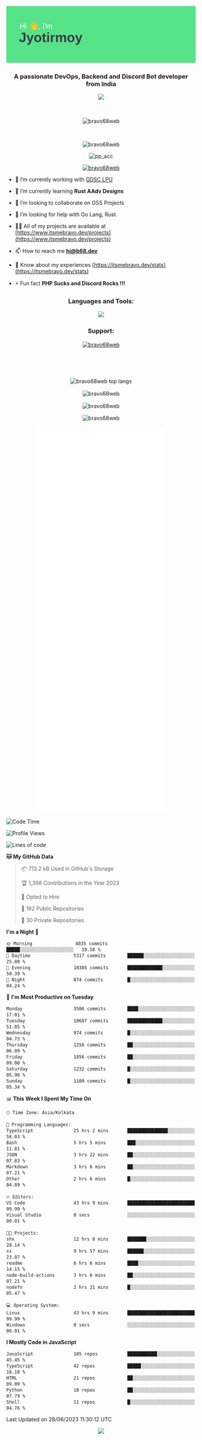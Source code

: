 <p align="center"><img src="header.png"></p>
<h3 align="center">A passionate DevOps, Backend and Discord Bot developer from India</h3>

<p align="center"><a href="https://discord.com/users/457039372009865226"><img src="https://lanyard-profile-readme.vercel.app/api/457039372009865226"></a></p>
                           
<br>
<p align="center"> <img src="https://komarev.com/ghpvc/?username=bravo68web&label=Profile%20views&color=0e75b6&style=flat" alt="bravo68web" /> </p>
<br>


<p align="center"><img src="https://github-profile-trophy.vercel.app/?username=bravo68web&theme=discord&column=3&row=2" alt="bravo68web" /> </p>
<p align="center"><img src="https://osu-embed.b68dev.xyz/pp_acc" alt="pp_acc" /> </p>

<p align="center"> <a href="https://twitter.com/bravo68web" target="blank"><img src="https://img.shields.io/twitter/follow/bravo68web?logo=twitter&style=for-the-badge" alt="bravo68web" /></a> </p>

- 🔭 I’m currently working with [GDSC LPU](https://gdsclpu.live/)

- 🌱 I’m currently learning **Rust AAdv Designs**

- 👯 I’m looking to collaborate on OSS Projects

- 🤝 I’m looking for help with Go Lang, Rust.

- 👨‍💻 All of my projects are available at [https://www.itsmebravo.dev/projects](https://www.itsmebravo.dev/projects)

<!-- - 💬 Ask me about **DF Techs** -->

- 📫 How to reach me **hi@b68.dev**

- 📄 Know about my experiences [https://itsmebravo.dev/stats](https://itsmebravo.dev/stats)

- ⚡ Fun fact **PHP Sucks and Discord Rocks !!!**

<h3 align="center">Languages and Tools:</h3>
<p align="center"> 
<img src="https://skillicons.dev/icons?i=aws,bash,c,cs,cpp,cloudflare,css,dart,devto,discord,bots,docker,electron,ember,emotion,express,fastapi,figma,firebase,flask,gcp,git,github,githubactions,go,gitlab,graphql,heroku,html,ai,ipfs,js,jest,linux,md,mastodon,mongodb,neovim,netlify,nextjs,nginx,nodejs,postgres,postman,powershell,py,react,redis,regex,replit,rocket,rust,sqlite,mysql,stackoverflow,styledcomponents,supabase,sentry,solidity,svg,tailwind,tauri,twitter,ts,unity,v,vercel,vim,vite,wasm,webpack,workers&perline=8&theme=dark" />
</p>

<h3 align="center">Support:</h3>
<p align="center"><a href="https://www.buymeacoffee.com/bravo68web"> <img align="center" src="https://cdn.buymeacoffee.com/buttons/v2/default-yellow.png" height="50" width="210" alt="bravo68web" /></a></p><br><br>
<br>

<p align="center"> <img align="center" src="https://github-readme-stats-sync.vercel.app/api/top-langs?username=bravo68web&count_private=true&show_icons=true&theme=radical&border_radius=10&&langs_count=10&layout=compact" alt="bravo68web top langs" /></p>

<p align="center"> <img align="center" src="https://github-readme-stats-sync.vercel.app/api?username=bravo68web&count_private=true&show_icons=true&theme=radical&border_radius=10" alt="bravo68web" /></p>

<p align="center"> <img align="center" src="https://github-readme-streak-stats.herokuapp.com?user=bravo68web&theme=dracula&hide_border=true" alt="bravo68web" /></p>

<p align="center"> <img align="center" src="https://github-readme-stats-sync.vercel.app/api/wakatime?username=bravo68web&count_private=true&show_icons=true&theme=aura_dark&border_radius=10&&langs_count=10&layout=compact&range=last_7_days" alt="bravo68web" /></p>

<p align="center"><img src="https://raw.githubusercontent.com/BRAVO68WEB/BRAVO68WEB/master/github-metrics.svg"></p>

<!--START_SECTION:waka-->
![Code Time](http://img.shields.io/badge/Code%20Time-4%2C995%20hrs%2012%20mins-blue)

![Profile Views](http://img.shields.io/badge/Profile%20Views-18-blue)

![Lines of code](https://img.shields.io/badge/From%20Hello%20World%20I%27ve%20Written-61.1%20million%20lines%20of%20code-blue)

**🐱 My GitHub Data** 

> 📦 713.2 kB Used in GitHub's Storage 
 > 
> 🏆 1,398 Contributions in the Year 2023
 > 
> 💼 Opted to Hire
 > 
> 📜 192 Public Repositories 
 > 
> 🔑 30 Private Repositories 
 > 
**I'm a Night 🦉** 

```text
🌞 Morning                4035 commits        █████░░░░░░░░░░░░░░░░░░░░   19.58 % 
🌆 Daytime                5317 commits        ██████░░░░░░░░░░░░░░░░░░░   25.80 % 
🌃 Evening                10385 commits       █████████████░░░░░░░░░░░░   50.39 % 
🌙 Night                  874 commits         █░░░░░░░░░░░░░░░░░░░░░░░░   04.24 % 
```
📅 **I'm Most Productive on Tuesday** 

```text
Monday                   3506 commits        ████░░░░░░░░░░░░░░░░░░░░░   17.01 % 
Tuesday                  10687 commits       █████████████░░░░░░░░░░░░   51.85 % 
Wednesday                974 commits         █░░░░░░░░░░░░░░░░░░░░░░░░   04.73 % 
Thursday                 1256 commits        ██░░░░░░░░░░░░░░░░░░░░░░░   06.09 % 
Friday                   1856 commits        ██░░░░░░░░░░░░░░░░░░░░░░░   09.00 % 
Saturday                 1232 commits        █░░░░░░░░░░░░░░░░░░░░░░░░   05.98 % 
Sunday                   1100 commits        █░░░░░░░░░░░░░░░░░░░░░░░░   05.34 % 
```


📊 **This Week I Spent My Time On** 

```text
🕑︎ Time Zone: Asia/Kolkata

💬 Programming Languages: 
TypeScript               25 hrs 2 mins       ███████████████░░░░░░░░░░   58.03 % 
Bash                     5 hrs 5 mins        ███░░░░░░░░░░░░░░░░░░░░░░   11.81 % 
JSON                     3 hrs 22 mins       ██░░░░░░░░░░░░░░░░░░░░░░░   07.83 % 
Markdown                 3 hrs 6 mins        ██░░░░░░░░░░░░░░░░░░░░░░░   07.21 % 
Other                    2 hrs 6 mins        █░░░░░░░░░░░░░░░░░░░░░░░░   04.89 % 

🔥 Editors: 
VS Code                  43 hrs 9 mins       █████████████████████████   99.99 % 
Visual Studio            0 secs              ░░░░░░░░░░░░░░░░░░░░░░░░░   00.01 % 

🐱‍💻 Projects: 
shx                      12 hrs 8 mins       ███████░░░░░░░░░░░░░░░░░░   28.14 % 
sx                       9 hrs 57 mins       ██████░░░░░░░░░░░░░░░░░░░   23.07 % 
readme                   6 hrs 6 mins        ████░░░░░░░░░░░░░░░░░░░░░   14.15 % 
node-build-actions       3 hrs 6 mins        ██░░░░░░░░░░░░░░░░░░░░░░░   07.21 % 
nodefn                   2 hrs 21 mins       █░░░░░░░░░░░░░░░░░░░░░░░░   05.47 % 

💻 Operating System: 
Linux                    43 hrs 9 mins       █████████████████████████   99.99 % 
Windows                  0 secs              ░░░░░░░░░░░░░░░░░░░░░░░░░   00.01 % 
```

**I Mostly Code in JavaScript** 

```text
JavaScript               105 repos           ███████████░░░░░░░░░░░░░░   45.45 % 
TypeScript               42 repos            █████░░░░░░░░░░░░░░░░░░░░   18.18 % 
HTML                     21 repos            ██░░░░░░░░░░░░░░░░░░░░░░░   09.09 % 
Python                   18 repos            ██░░░░░░░░░░░░░░░░░░░░░░░   07.79 % 
Shell                    11 repos            █░░░░░░░░░░░░░░░░░░░░░░░░   04.76 % 
```




 Last Updated on 28/06/2023 11:30:12 UTC
<!--END_SECTION:waka-->

<p align="center"><img src="https://bravo68web.me/images/header_.png"></p>

